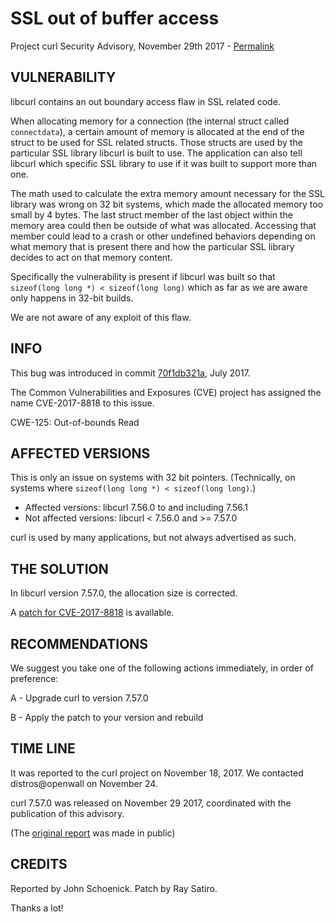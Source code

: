 SSL out of buffer access
========================

Project curl Security Advisory, November 29th 2017 -
[Permalink](https://curl.haxx.se/docs/adv_2017-af0a.html)

VULNERABILITY
-------------

libcurl contains an out boundary access flaw in SSL related code.

When allocating memory for a connection (the internal struct called
`connectdata`), a certain amount of memory is allocated at the end of the
struct to be used for SSL related structs. Those structs are used by the
particular SSL library libcurl is built to use. The application can also tell
libcurl which specific SSL library to use if it was built to support more than
one.

The math used to calculate the extra memory amount necessary for the SSL
library was wrong on 32 bit systems, which made the allocated memory too small
by 4 bytes. The last struct member of the last object within the memory area
could then be outside of what was allocated. Accessing that member could lead
to a crash or other undefined behaviors depending on what memory that is
present there and how the particular SSL library decides to act on that memory
content.

Specifically the vulnerability is present if libcurl was built so that
`sizeof(long long *) < sizeof(long long)` which as far as we are aware only
happens in 32-bit builds.

We are not aware of any exploit of this flaw.

INFO
----

This bug was introduced in commit
[70f1db321a](https://github.com/curl/curl/commit/70f1db321a), July 2017.

The Common Vulnerabilities and Exposures (CVE) project has assigned the name
CVE-2017-8818 to this issue.

CWE-125: Out-of-bounds Read

AFFECTED VERSIONS
-----------------

This is only an issue on systems with 32 bit pointers. (Technically, on
systems where `sizeof(long long *) < sizeof(long long)`.)

- Affected versions: libcurl 7.56.0 to and including 7.56.1
- Not affected versions: libcurl < 7.56.0 and >= 7.57.0

curl is used by many applications, but not always advertised as such.

THE SOLUTION
------------

In libcurl version 7.57.0, the allocation size is corrected.

A [patch for CVE-2017-8818](https://curl.haxx.se/CVE-2017-8818.patch) is
available.

RECOMMENDATIONS
---------------

We suggest you take one of the following actions immediately, in order of
preference:

 A - Upgrade curl to version 7.57.0

 B - Apply the patch to your version and rebuild

TIME LINE
---------

It was reported to the curl project on November 18, 2017.  We contacted
distros@openwall on November 24.

curl 7.57.0 was released on November 29 2017, coordinated with the publication
of this advisory.

(The [original report](https://github.com/curl/curl/issues/2093) was made in public)

CREDITS
-------

Reported by John Schoenick. Patch by Ray Satiro.

Thanks a lot!
